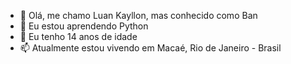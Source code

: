 - 👋 Olá, me chamo Luan Kayllon, mas conhecido como Ban
- 🌱 Eu estou aprendendo Python
- 💞 Eu tenho 14 anos de idade
- 📫 Atualmente estou vivendo em Macaé, Rio de Janeiro - Brasil
